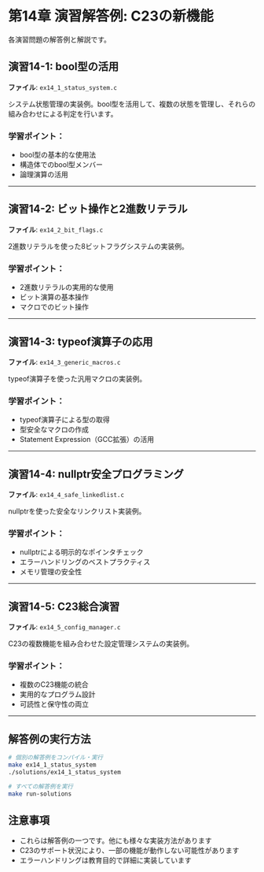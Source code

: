 # 第14章 演習解答例: C23の新機能

各演習問題の解答例と解説です。

## 演習14-1: bool型の活用

**ファイル**: `ex14_1_status_system.c`

システム状態管理の実装例。bool型を活用して、複数の状態を管理し、それらの組み合わせによる判定を行います。

### 学習ポイント：
- bool型の基本的な使用法
- 構造体でのbool型メンバー
- 論理演算の活用

---

## 演習14-2: ビット操作と2進数リテラル

**ファイル**: `ex14_2_bit_flags.c`

2進数リテラルを使った8ビットフラグシステムの実装例。

### 学習ポイント：
- 2進数リテラルの実用的な使用
- ビット演算の基本操作
- マクロでのビット操作

---

## 演習14-3: typeof演算子の応用

**ファイル**: `ex14_3_generic_macros.c`

typeof演算子を使った汎用マクロの実装例。

### 学習ポイント：
- typeof演算子による型の取得
- 型安全なマクロの作成
- Statement Expression（GCC拡張）の活用

---

## 演習14-4: nullptr安全プログラミング

**ファイル**: `ex14_4_safe_linkedlist.c`

nullptrを使った安全なリンクリスト実装例。

### 学習ポイント：
- nullptrによる明示的なポインタチェック
- エラーハンドリングのベストプラクティス
- メモリ管理の安全性

---

## 演習14-5: C23総合演習

**ファイル**: `ex14_5_config_manager.c`

C23の複数機能を組み合わせた設定管理システムの実装例。

### 学習ポイント：
- 複数のC23機能の統合
- 実用的なプログラム設計
- 可読性と保守性の両立

---

## 解答例の実行方法

```bash
# 個別の解答例をコンパイル・実行
make ex14_1_status_system
./solutions/ex14_1_status_system

# すべての解答例を実行
make run-solutions
```

## 注意事項

- これらは解答例の一つです。他にも様々な実装方法があります
- C23のサポート状況により、一部の機能が動作しない可能性があります
- エラーハンドリングは教育目的で詳細に実装しています